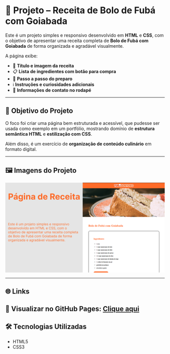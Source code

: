 # 🍰 Projeto – Receita de Bolo de Fubá com Goiabada

Este é um projeto simples e responsivo desenvolvido em **HTML** e **CSS**, com o objetivo de apresentar uma receita completa de **Bolo de Fubá com Goiabada** de forma organizada e agradável visualmente.  

A página exibe:  
- 📌 **Título e imagem da receita**  
- 📋 **Lista de ingredientes com botão para compra**  
- 🥣 **Passo a passo do preparo**  
- ℹ️ **Instruções e curiosidades adicionais**  
- 📩 **Informações de contato no rodapé**

---

## 🎯 Objetivo do Projeto
O foco foi criar uma página bem estruturada e acessível, que pudesse ser usada como exemplo em um portfólio, mostrando domínio de **estrutura semântica HTML** e **estilização com CSS**.  

Além disso, é um exercício de **organização de conteúdo culinário** em formato digital.

---

## 🖼️ Imagens do Projeto

![Captura de tela do projeto](./images/pagina_de_receitas.png)

---

## 🌐 Links
🔗 **Visualizar no GitHub Pages:** [Clique aqui](https://thamiressarges.github.io/pagina-de-receita)  
---

## 🛠️ Tecnologias Utilizadas
- HTML5  
- CSS3  
